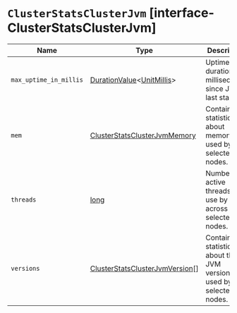 # `ClusterStatsClusterJvm` [interface-ClusterStatsClusterJvm]

| Name | Type | Description |
| - | - | - |
| `max_uptime_in_millis` | [DurationValue](./DurationValue.md)<[UnitMillis](./UnitMillis.md)> | Uptime duration, in milliseconds, since JVM last started. |
| `mem` | [ClusterStatsClusterJvmMemory](./ClusterStatsClusterJvmMemory.md) | Contains statistics about memory used by selected nodes. |
| `threads` | [long](./long.md) | Number of active threads in use by JVM across all selected nodes. |
| `versions` | [ClusterStatsClusterJvmVersion](./ClusterStatsClusterJvmVersion.md)[] | Contains statistics about the JVM versions used by selected nodes. |
